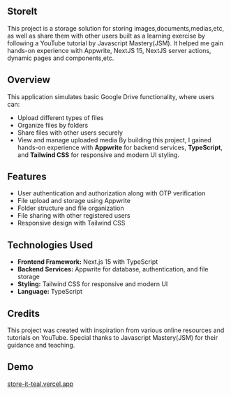 ## StoreIt
This project is a storage solution for storing images,documents,medias,etc, as well as share them with other users built as a learning exercise by following a YouTube tutorial by Javascript Mastery(JSM). It helped me gain hands-on experience with Appwrite, NextJS 15, NextJS server actions, dynamic pages and components,etc. 

## Overview
This application simulates basic Google Drive functionality, where users can:
- Upload different types of files
- Organize files by folders
- Share files with other users securely
- View and manage uploaded media
By building this project, I gained hands-on experience with **Appwrite** for backend services, **TypeScript**, and **Tailwind CSS** for responsive and modern UI styling.

## Features
- User authentication and authorization along with OTP verification
- File upload and storage using Appwrite
- Folder structure and file organization
- File sharing with other registered users
- Responsive design with Tailwind CSS

## Technologies Used
- **Frontend Framework:** Next.js 15 with TypeScript
- **Backend Services:** Appwrite for database, authentication, and file storage
- **Styling:** Tailwind CSS for responsive and modern UI
- **Language:** TypeScript

## Credits
This project was created with inspiration from various online resources and tutorials on YouTube. Special thanks to Javascript Mastery(JSM) for their guidance and teaching.


## Demo
[store-it-teal.vercel.app](https://store-it-teal.vercel.app)


